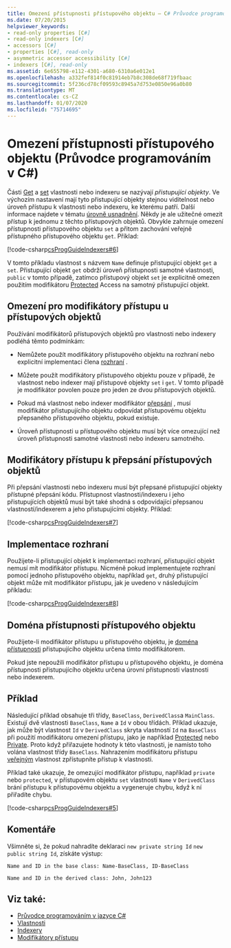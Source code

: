 ```yaml
---
title: Omezení přístupnosti přístupového objektu – C# Průvodce programováním
ms.date: 07/20/2015
helpviewer_keywords:
- read-only properties [C#]
- read-only indexers [C#]
- accessors [C#]
- properties [C#], read-only
- asymmetric accessor accessibility [C#]
- indexers [C#], read-only
ms.assetid: 6e655798-e112-4301-a680-6310a6e012e1
ms.openlocfilehash: a332fef814f0c81914eb7b8c308de68f719fbaac
ms.sourcegitcommit: 5f236cd78cf09593c8945a7d753e0850e96a0b80
ms.translationtype: MT
ms.contentlocale: cs-CZ
ms.lasthandoff: 01/07/2020
ms.locfileid: "75714695"
---
```

# <a name="restricting-accessor-accessibility-c-programming-guide"></a>Omezení přístupnosti přístupového objektu (Průvodce programováním v C#)
Části [Get](../../language-reference/keywords/get.md) a [set](../../language-reference/keywords/set.md) vlastnosti nebo indexeru se nazývají *přistupující objekty*. Ve výchozím nastavení mají tyto přistupující objekty stejnou viditelnost nebo úroveň přístupu k vlastnosti nebo indexeru, ke kterému patří. Další informace najdete v tématu [úrovně usnadnění](../../language-reference/keywords/accessibility-levels.md). Někdy je ale užitečné omezit přístup k jednomu z těchto přístupových objektů. Obvykle zahrnuje omezení přístupnosti přístupového objektu `set` a přitom zachování veřejně přístupného přístupového objektu `get`. Příklad:  
  
 [!code-csharp[csProgGuideIndexers#6](~/samples/snippets/csharp/VS_Snippets_VBCSharp/csProgGuideIndexers/CS/Indexers.cs#6)]  
  
 V tomto příkladu vlastnost s názvem `Name` definuje přistupující objekt `get` a `set`. Přistupující objekt `get` obdrží úroveň přístupnosti samotné vlastnosti, `public` v tomto případě, zatímco přístupový objekt `set` je explicitně omezen použitím modifikátoru [Protected](../../language-reference/keywords/protected.md) Access na samotný přistupující objekt.  
  
## <a name="restrictions-on-access-modifiers-on-accessors"></a>Omezení pro modifikátory přístupu u přístupových objektů  
 Používání modifikátorů přístupových objektů pro vlastnosti nebo indexery podléhá těmto podmínkám:  
  
- Nemůžete použít modifikátory přístupového objektu na rozhraní nebo explicitní implementaci člena [rozhraní](../../language-reference/keywords/interface.md) .  
  
- Můžete použít modifikátory přístupového objektu pouze v případě, že vlastnost nebo indexer mají přístupové objekty `set` i `get`. V tomto případě je modifikátor povolen pouze pro jeden ze dvou přístupových objektů.  
  
- Pokud má vlastnost nebo indexer modifikátor [přepsání](../../language-reference/keywords/override.md) , musí modifikátor přistupujícího objektu odpovídat přístupovému objektu přepsaného přístupového objektu, pokud existuje.  
  
- Úroveň přístupnosti u přístupového objektu musí být více omezující než úroveň přístupnosti samotné vlastnosti nebo indexeru samotného.  
  
## <a name="access-modifiers-on-overriding-accessors"></a>Modifikátory přístupu k přepsání přístupových objektů  
 Při přepsání vlastnosti nebo indexeru musí být přepsané přistupující objekty přístupné přepsání kódu. Přístupnost vlastnosti/indexeru i jeho přistupujících objektů musí být také shodná s odpovídající přepsanou vlastností/indexerem a jeho přistupujícími objekty. Příklad:  
  
 [!code-csharp[csProgGuideIndexers#7](~/samples/snippets/csharp/VS_Snippets_VBCSharp/csProgGuideIndexers/CS/Indexers.cs#7)]  
  
## <a name="implementing-interfaces"></a>Implementace rozhraní  
 Použijete-li přistupující objekt k implementaci rozhraní, přistupující objekt nemusí mít modifikátor přístupu. Nicméně pokud implementujete rozhraní pomocí jednoho přístupového objektu, například `get`, druhý přistupující objekt může mít modifikátor přístupu, jak je uvedeno v následujícím příkladu:  
  
 [!code-csharp[csProgGuideIndexers#8](~/samples/snippets/csharp/VS_Snippets_VBCSharp/csProgGuideIndexers/CS/Indexers.cs#8)]  
  
## <a name="accessor-accessibility-domain"></a>Doména přístupnosti přístupového objektu  
 Použijete-li modifikátor přístupu u přístupového objektu, je [doména přístupnosti](../../language-reference/keywords/accessibility-domain.md) přistupujícího objektu určena tímto modifikátorem.  
  
 Pokud jste nepoužili modifikátor přístupu u přístupového objektu, je doména přístupnosti přistupujícího objektu určena úrovní přístupnosti vlastnosti nebo indexerem.  
  
## <a name="example"></a>Příklad  
 Následující příklad obsahuje tři třídy, `BaseClass`, `DerivedClass`a `MainClass`. Existují dvě vlastnosti `BaseClass`, `Name` a `Id` v obou třídách. Příklad ukazuje, jak může být vlastnost `Id` v `DerivedClass` skryta vlastností `Id` na `BaseClass` při použití modifikátoru omezení přístupu, jako je například [Protected](../../language-reference/keywords/protected.md) nebo [Private](../../language-reference/keywords/private.md). Proto když přiřazujete hodnoty k této vlastnosti, je namísto toho volána vlastnost třídy `BaseClass`. Nahrazením modifikátoru přístupu [veřejným](../../language-reference/keywords/public.md) vlastnost zpřístupníte přístup k vlastnosti.  
  
 Příklad také ukazuje, že omezující modifikátor přístupu, například `private` nebo `protected`, v přístupovém objektu `set` vlastnosti `Name` v `DerivedClass` brání přístupu k přístupovému objektu a vygeneruje chybu, když k ní přiřadíte chybu.  
  
 [!code-csharp[csProgGuideIndexers#5](~/samples/snippets/csharp/VS_Snippets_VBCSharp/csProgGuideIndexers/CS/Indexers.cs#5)]  
  
## <a name="comments"></a>Komentáře  
 Všimněte si, že pokud nahradíte deklaraci `new private string Id` `new public string Id`, získáte výstup:  
  
 `Name and ID in the base class: Name-BaseClass, ID-BaseClass`  
  
 `Name and ID in the derived class: John, John123`  
  
## <a name="see-also"></a>Viz také:

- [Průvodce programováním v jazyce C#](../index.md)
- [Vlastnosti](./properties.md)
- [Indexery](../indexers/index.md)
- [Modifikátory přístupu](./access-modifiers.md)
